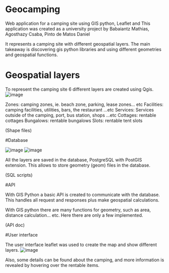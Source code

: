 # Geocamping
Web application for a camping site using GIS python, Leaflet and 
This application was created as a university project by
Babaiantz Mathias, Agosthazy Csaba, Pinto de Matos Daniel

It represents a camping site with different geospatial layers.
The main takeaway is discovering gis python libraries and using different geometries and geospatial functions.

# Geospatial layers

To represent the camping site 6 different layers are created using Qgis. 
![image](https://user-images.githubusercontent.com/40959918/175899102-55378cb5-a85c-4dd3-ad08-4fdeccddaf11.png)

Zones: camping zones, ie. beach zone, parking, lease zones... etc
Facilities: camping facilities, utilities, bars, the restaurant ...etc
Services: Services outside of the camping, port, bus station, shops ...etc
Cottages: rentable cottages
Bungalows: rentable bungalows
Slots: rentable tent slots

(Shape files)

#Database

![image](https://user-images.githubusercontent.com/40959918/175900675-1f376284-5664-4583-a5d1-39af32bdc20a.png)
![image](https://user-images.githubusercontent.com/40959918/175900792-7be44d8c-d440-4aa5-8839-38f27e5b581b.png)

All the layers are saved in the database, PostgreSQL with PostGIS extension. 
This allows to store geometry (geom) files in the database.

(SQL scripts)


#API

With GIS Python a basic API is created to communicate with the database.
This handles all request and responses plus make geospatial calculations.

With GIS python there are many functions for geometry, such as area, distance calculation... etc. 
Here there are only a few implemented.

(API doc)

#User interface

The user interface leaflet was used to create the map and show different layers.
![image](https://user-images.githubusercontent.com/40959918/175903423-4bd1169c-659d-442b-aef9-705c2c2d1ef7.png)

Also, some details can be found about the camping, and more information is revealed by hovering over the rentable items.





